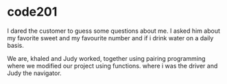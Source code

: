 # code201
I dared the customer to guess some questions about me.
I asked him about my favorite sweet and my favourite number and if i drink water on a daily basis.



We are, khaled and Judy worked, together using pairing programming where we modified our project using functions. where i was the driver and Judy the navigator.